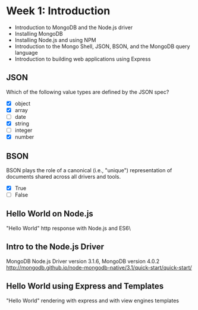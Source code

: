 # Week 1: Introduction
  - Introduction to MongoDB and the Node.js driver
  - Installing MongoDB
  - Installing Node.js and using NPM
  - Introduction to the Mongo Shell, JSON, BSON, and the MongoDB query language
  - Introduction to building web applications using Express

## JSON
Which of the following value types are defined by the JSON spec?
- [x] object
- [x] array
- [ ] date
- [x] string
- [ ] integer
- [x] number

## BSON
BSON plays the role of a canonical (i.e., "unique") representation of documents shared across all drivers and tools.
- [x] True
- [ ] False

## Hello World on Node.js
"Hello World" http response with Node.js and ES6\

## Intro to the Node.js Driver
MongoDB Node.js Driver version 3.1.6, MongoDB version 4.0.2\
http://mongodb.github.io/node-mongodb-native/3.1/quick-start/quick-start/

## Hello World using Express and Templates
"Hello World" rendering with express and with view engines templates
